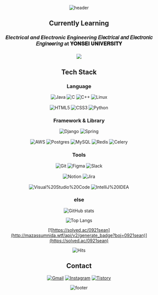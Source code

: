 <div align="center">
  
  ![header](https://capsule-render.vercel.app/api?type=waving&color=gradient&customColorList=3&height=250&text=SeungBeom%20Cheon&fontColor=FFFFFF&fontSize=80)

  ## Currently Learning
  
  ### **_Electrical and Electronic Engineering_** 𝐸𝑙𝑒𝑐𝑡𝑟𝑖𝑐𝑎𝑙 𝑎𝑛𝑑 𝐸𝑙𝑒𝑐𝑡𝑟𝑜𝑛𝑖𝑐 𝐸𝑛𝑔𝑖𝑛𝑒𝑒𝑟𝑖𝑛𝑔 at 𝐘𝐎𝐍𝐒𝐄𝐈 𝐔𝐍𝐈𝐕𝐄𝐑𝐒𝐈𝐓𝐘

  ### [![](https://img.shields.io/badge/🦅Yonsei_Univ-00205B.svg?&style=plastic&link=https://www.yonsei.ac.kr/sc/)](https://www.yonsei.ac.kr/sc/)

  ### 
  
  ## Tech Stack
  
  ### Language

  ![Java](https://img.shields.io/badge/JAVA-%23ED8B00?style=for-the-badge&logo=openjdk&logoColor=white)
  ![C](https://img.shields.io/badge/c-A8B9CC?style=for-the-badge&logo=c&logoColor=white)
  ![C++](https://img.shields.io/badge/c++-%2300599C.svg?style=for-the-badge&logo=c%2B%2B&logoColor=white)
  ![Linux](https://img.shields.io/badge/Linux-FCC624?style=for-the-badge&logo=linux&logoColor=black)
  <br><br>
  ![HTML5](https://img.shields.io/badge/html5-%23E34F26.svg?style=for-the-badge&logo=html5&logoColor=white)
  ![CSS3](https://img.shields.io/badge/css3-%231572B6.svg?style=for-the-badge&logo=css3&logoColor=white)
  ![Python](https://img.shields.io/badge/python-3670A0?style=for-the-badge&logo=python&logoColor=ffdd54)
  
  ### Framework & Library
  
  ![Django](https://img.shields.io/badge/django-%23092E20.svg?style=for-the-badge&logo=django&logoColor=white)
  ![Spring](https://img.shields.io/badge/spring-%236DB33F.svg?style=for-the-badge&logo=spring&logoColor=white)
  <br><br>
  ![AWS](https://img.shields.io/badge/AWS-%23FF9900.svg?style=for-the-badge&logo=amazon-aws&logoColor=white)
  ![Postgres](https://img.shields.io/badge/postgres-%23316192.svg?style=for-the-badge&logo=postgresql&logoColor=white)
  ![MySQL](https://img.shields.io/badge/mysql-%2300f.svg?style=for-the-badge&logo=mysql&logoColor=white)
  ![Redis](https://img.shields.io/badge/redis-%23DD0031.svg?style=for-the-badge&logo=redis&logoColor=white)
  ![Celery](https://img.shields.io/badge/celery-%23a9cc54.svg?style=for-the-badge&logo=celery&logoColor=ddf4a4)
  
  ### Tools
  
  ![Git](https://img.shields.io/badge/git-%23F05033.svg?style=for-the-badge&logo=git&logoColor=white)
  ![Figma](https://img.shields.io/badge/figma-%23F24E1E.svg?style=for-the-badge&logo=figma&logoColor=white)
  ![Slack](https://img.shields.io/badge/Slack-4A154B?style=for-the-badge&logo=slack&logoColor=white)
  <br><br>
  ![Notion](https://img.shields.io/badge/Notion-%23000000.svg?style=for-the-badge&logo=notion&logoColor=white)
  ![Jira](https://img.shields.io/badge/jira-%230A0FFF.svg?style=for-the-badge&logo=jira&logoColor=white)
  <br><br>
  ![Visual%20Studio%20Code](https://img.shields.io/badge/Visual%20Studio%20Code-0078d7.svg?style=for-the-badge&logo=visual-studio-code&logoColor=white)
  ![IntelliJ%20IDEA](https://img.shields.io/badge/IntelliJIDEA-000000.svg?style=for-the-badge&logo=intellij-idea&logoColor=white)

  ### else

  ![GitHub stats](https://github-readme-stats.vercel.app/api?username=0921sean&show_icons=true&theme=radical)
  
  ![Top Langs](https://github-readme-stats.vercel.app/api/top-langs/?username=0921sean&layout=compact&theme=radical)
  
  [![https://solved.ac/0921sean](http://mazassumnida.wtf/api/v2/generate_badge?boj=0921sean)](https://solved.ac/0921sean)

  ![Hits](https://hits.seeyoufarm.com/api/count/incr/badge.svg?url=https%3A%2F%2Fgithub.com%2F0921sean&count_bg=%2300205B&title_bg=%23555555&icon=&icon_color=%23E7E7E7&title=hits&edge_flat=false)
  
  ## Contact

  [![Gmail](https://img.shields.io/badge/Gmail-EA4335.svg?&style=plastic&logo=Gmail&logoColor=white&link=mailto:0921sean@gmail.com)](mailto:0921sean@gmail.com)
  [![Instagram](https://img.shields.io/badge/Instagram-E4405F.svg?&style=plastic&logo=Instagram&logoColor=white&link=https://www.instagram.com/0921sean/)](https://www.instagram.com/0921sean/)
  [![Tistory](https://github-readme-tistory-card.vercel.app/api/badge?name=개발자국)](https://github.com/loosie/github-readme-tistory-card)

  ![footer](https://capsule-render.vercel.app/api?type=waving&color=gradient&customColorList=3&height=80&section=footer&fontSize=80)

  
</div>
